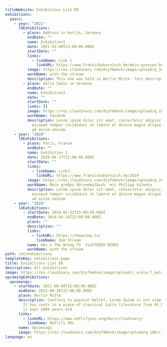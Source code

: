 ```yaml
---
titleWebsite: Exhibitions List EN
exhibitions:
  years:
    - year: "2021"
      lOExhibitions:
        - place: Address in berlin, Germany
          endDate: ""
          name: Exhibition1
          date: 2021-03-08T23:00:00.000Z
          startDate: ""
          links:
            - linkName: Link 1
              linkURL: https://www.franziskaharnisch.de/mein-grosses-boersenmalbuch
          image: https://res.cloudinary.com/dcyfdwhvk/image/upload/q_100/c_scale,f_auto,w_300/v1627998331/Franziska/P4278991_sja2al.jpg
          workName: with the stream
          description: This one was held in Berlin Mitte. Test description.
        - place: Halle Saale in Germany
          endDate: ""
          name: Exhibition2
          date: ""
          startDate: ""
          links: []
          image: https://res.cloudinary.com/dcyfdwhvk/image/upload/q_100/c_scale,f_auto,w_300/v1627987472/Franziska/51ca8d_b393a63225e1431db9cebd0f3268acb3_mv2_w9axbl.webp
          workName: facebnb
          description: Lorem ipsum dolor sit amet, consectetur adipiscing elit, sed do
            eiusmod tempor incididunt ut labore et dolore magna aliqua. Ut enim
            ad minim veniam
    - year: "2020"
      lOExhibitions:
        - place: Paris, France
          endDate: ""
          name: Exhibition 3
          date: 2020-06-17T22:00:00.000Z
          startDate: ""
          links:
            - linkName: Link3
              linkURL: https://www.franziskaharnisch.de/2019
          image: https://res.cloudinary.com/dcyfdwhvk/image/upload/q_100/c_scale,f_auto,w_300/v1627987440/Franziska/51ca8d_61fa7bd9126a4c9db6a729e61b3af426_mv2_dixkku.webp
          workName: Mein großes Börsenmalbuch  mit Philipp Valenta
          description: Lorem ipsum dolor sit amet, consectetur adipiscing elit, sed do
            eiusmod tempor incididunt ut labore et dolore magna aliqua. Ut enim
            ad minim veniam
    - year: "2019"
      lOExhibitions:
        - startDate: 2019-03-12T23:00:00.000Z
          endDate: 2019-04-16T22:00:00.000Z
          place: ""
          description: ""
          links:
            - linkURL: https://thewrong.tv/
              linkName: Zum Stream
          name: mkv x The Wrong TV  CLUSTERED MINDS
          workName: with the stream
path: /en/exhibitions
templateKey: exhibitions-page
title: Exhibitions List EN
description: All Exhibitions
image: https://res.cloudinary.com/dcyfdwhvk/image/upload/c_scale,f_auto,q_100,w_2400/v1628759905/O-TON_im_blackegg_PollyFaber_Kulturnacht_HGW_14_09_2012_1_ceybfe.jpg
upcomingExhibitions:
  upcomings:
    - startDate: 2021-08-08T22:00:00.000Z
      endDate: 2021-08-16T22:00:00.000Z
      place: Berlin Mitte
      description: Contrary to popular belief, Lorem Ipsum is not simply random text.
        It has roots in a piece of classical Latin literature from 45 BC, making
        it over 2000 years old
      links:
        - linkURL: https://www.netlifycms.org/docs/cloudinary/
          linkName: Netlify URL
      name: Upcoming1
      image: https://res.cloudinary.com/dcyfdwhvk/image/upload/q_100/c_scale,f_auto,w_300/v1627998242/Franziska/51ca8d_4b85df2b81c344c2b91ce0120d842e9c_mv2_xjii7p.webp
language: en
---
```

